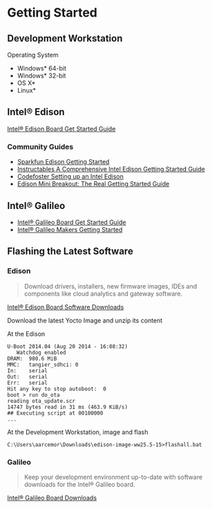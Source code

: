 Getting Started
==

## Development Workstation

Operating System

- Windows* 64-bit
- Windows* 32-bit
- OS X*
- Linux*

## Intel® Edison

[Intel® Edison Board Get Started Guide](https://software.intel.com/en-us/iot/library/edison-getting-started)

### Community Guides

* [Sparkfun Edison Getting Started](https://learn.sparkfun.com/tutorials/edison-getting-started-guide)
* [Instructables A Comprehensive Intel Edison Getting Started Guide](http://www.instructables.com/id/A-Comprehensive-Intel-Edison-Getting-Started-Guide/)
* [Codefoster Setting up an Intel Edison](http://www.codefoster.com/edison-setup/)
* [Edison Mini Breakout: The Real Getting Started Guide](http://blog.microcasts.tv/2014/10/16/edison-mini-breakout-the-real-getting-started-guide)

## Intel® Galileo

* [Intel® Galileo Board Get Started Guide](https://software.intel.com/en-us/iot/library/galileo-getting-started)
* [Intel® Galileo Makers Getting Started](https://communities.intel.com/community/makers/galileo/getting-started)

## Flashing the Latest Software

### Edison

> Download drivers, installers, new firmware images, IDEs and components like cloud analytics and gateway software.

[Intel® Edison Board Software Downloads](https://software.intel.com/en-us/iot/hardware/edison/downloads)

Download the latest Yocto Image and unzip its content

At the Edison

    U-Boot 2014.04 (Aug 20 2014 - 16:08:32)
       Watchdog enabled
    DRAM:  980.6 MiB
    MMC:   tangier_sdhci: 0
    In:    serial
    Out:   serial
    Err:   serial
    Hit any key to stop autoboot:  0
    boot > run do_ota
    reading ota_update.scr
    14747 bytes read in 31 ms (463.9 KiB/s)
    ## Executing script at 00100000
    ...
 
At the Development Workstation, image and flash

    C:\Users\aarcemor\Downloads\edison-image-ww25.5-15>flashall.bat

### Galileo

> Keep your development environment up-to-date with software downloads for the Intel® Galileo board.

[Intel® Galileo Board Downloads](https://software.intel.com/en-us/iot/hardware/galileo/downloads)

